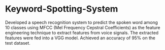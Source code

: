 # Keyword-Spotting-System
Developed a speech recognition system to predict the spoken word among 10 classes using MFCC (Mel Frequency Cepstral Coefficients) as the feature engineering technique to extract features from voice signals. The extracted features were fed into a VGG model. Achieved an accuracy of 95% on the test dataset.
